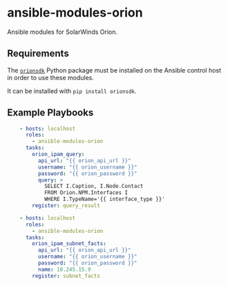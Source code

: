 ansible-modules-orion
=====================

Ansible modules for SolarWinds Orion.

Requirements
------------

The [`orionsdk`](https://github.com/solarwinds/orionsdk-python) Python package must be installed on the Ansible control host in
order to use these modules.

It can be installed with `pip install orionsdk`.

Example Playbooks
----------------

```yaml
    - hosts: localhost
      roles:
        - ansible-modules-orion
      tasks:
        orion_ipam_query:
          api_url: "{{ orion_api_url }}"
          username: "{{ orion_username }}"
          password: "{{ orion_password }}"
          query: >
            SELECT I.Caption, I.Node.Contact
            FROM Orion.NPM.Interfaces I
            WHERE I.TypeName='{{ interface_type }}'
        register: query_result
```

```yaml
    - hosts: localhost
      roles:
        - ansible-modules-orion
      tasks:
        orion_ipam_subnet_facts:
          api_url: "{{ orion_api_url }}"
          username: "{{ orion_username }}"
          password: "{{ orion_password }}"
          name: 10.245.15.9
        register: subnet_facts
```
